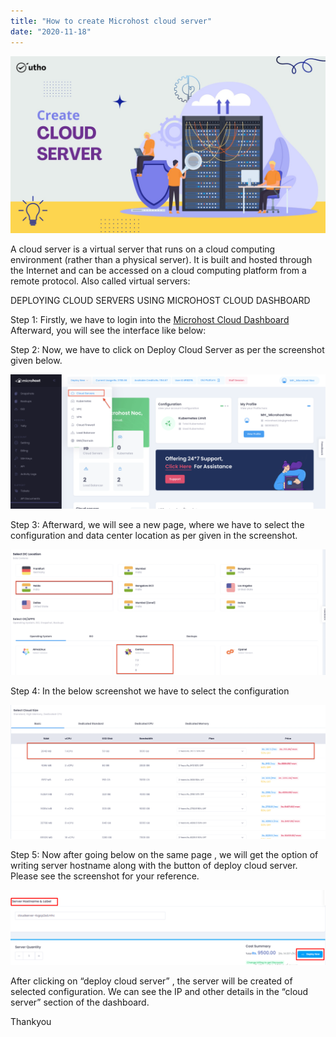 ```yaml
---
title: "How to create Microhost cloud server"
date: "2020-11-18"
---
```


![](images/How-to-create-Microhost-cloud-server_utho.jpg)

A cloud server is a virtual server that runs on a cloud computing environment (rather than a physical server). It is built and hosted through the Internet and can be accessed on a cloud computing platform from a remote protocol. Also called virtual servers: 

DEPLOYING CLOUD SERVERS USING MICROHOST CLOUD DASHBOARD 

Step 1: Firstly, we have to login into the [Microhost Cloud Dashboard](https://cloud.microhost.com/) Afterward, you will see the interface like below:

Step 2: Now, we have to click on Deploy Cloud Server as per the screenshot given below.

![](images/Screenshot-2022-10-11-at-12.19.18-PM-1024x436.png)

Step 3: Afterward, we will see a new page, where we have to select the configuration and data center location as per given in the screenshot.

![](images/Screenshot-2022-10-11-at-12.26.24-PM-1024x410.png)

Step 4: In the below screenshot we have to select the configuration

![](images/Screenshot-2022-10-11-at-12.33.58-PM-1024x435.png)

Step 5: Now after going below on the same page , we will get the option of writing server hostname along with the button of deploy cloud server. Please see the screenshot for your reference. 

![](images/27-3-1024x242.png)

After clicking on “deploy cloud server” , the server will be created of selected configuration. We can see the IP and other details in the “cloud server” section of the dashboard.

Thankyou
